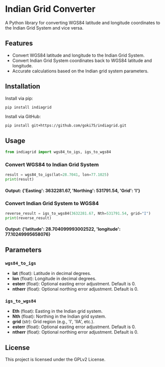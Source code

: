 # Indian Grid Converter

A Python library for converting WGS84 latitude and longitude coordinates to the Indian Grid System and vice versa.

## Features

- Convert WGS84 latitude and longitude to the Indian Grid System.
- Convert Indian Grid System coordinates back to WGS84 latitude and longitude.
- Accurate calculations based on the Indian grid system parameters.

## Installation

Install via pip:

```bash
pip install indiagrid
```

Install via GitHub:
```
pip install git+https://github.com/goki75/indiagrid.git
```
## Usage

```python
from indiagrid import wgs84_to_igs, igs_to_wgs84
```
### Convert WGS84 to Indian Grid System
```python
result = wgs84_to_igs(lat=28.7041, lon=77.1025)
print(result)
```
#### Output: {'Easting': 3632281.67, 'Northing': 531791.54, 'Grid': 'I'}

### Convert Indian Grid System to WGS84
```python
reverse_result = igs_to_wgs84(3632281.67, Nth=531791.54, grid="I")
print(reverse_result)
```
#### Output: {'latitude': 28.704099993002522, 'longitude': 77.10249995658076}


## Parameters

### `wgs84_to_igs`

- **lat** (float): Latitude in decimal degrees.
- **lon** (float): Longitude in decimal degrees.
- **esterr** (float): Optional easting error adjustment. Default is 0.
- **ntherr** (float): Optional northing error adjustment. Default is 0.

### `igs_to_wgs84`

- **Eth** (float): Easting in the Indian grid system.
- **Nth** (float): Northing in the Indian grid system.
- **grid** (str): Grid region (e.g., 'I', 'IIA', etc.).
- **esterr** (float): Optional easting error adjustment. Default is 0.
- **ntherr** (float): Optional northing error adjustment. Default is 0.

## License

This project is licensed under the GPLv2 License.
```

